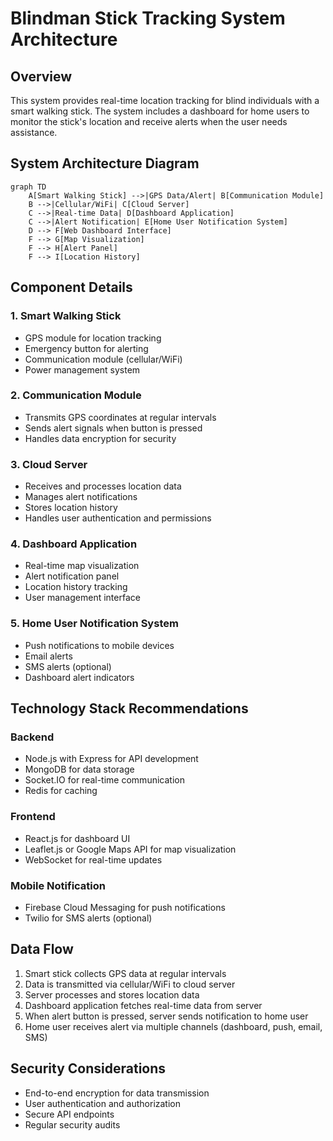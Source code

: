 # Blindman Stick Tracking System Architecture

## Overview
This system provides real-time location tracking for blind individuals with a smart walking stick. The system includes a dashboard for home users to monitor the stick's location and receive alerts when the user needs assistance.

## System Architecture Diagram

```mermaid
graph TD
    A[Smart Walking Stick] -->|GPS Data/Alert| B[Communication Module]
    B -->|Cellular/WiFi| C[Cloud Server]
    C -->|Real-time Data| D[Dashboard Application]
    C -->|Alert Notification| E[Home User Notification System]
    D --> F[Web Dashboard Interface]
    F --> G[Map Visualization]
    F --> H[Alert Panel]
    F --> I[Location History]
```

## Component Details

### 1. Smart Walking Stick
- GPS module for location tracking
- Emergency button for alerting
- Communication module (cellular/WiFi)
- Power management system

### 2. Communication Module
- Transmits GPS coordinates at regular intervals
- Sends alert signals when button is pressed
- Handles data encryption for security

### 3. Cloud Server
- Receives and processes location data
- Manages alert notifications
- Stores location history
- Handles user authentication and permissions

### 4. Dashboard Application
- Real-time map visualization
- Alert notification panel
- Location history tracking
- User management interface

### 5. Home User Notification System
- Push notifications to mobile devices
- Email alerts
- SMS alerts (optional)
- Dashboard alert indicators

## Technology Stack Recommendations

### Backend
- Node.js with Express for API development
- MongoDB for data storage
- Socket.IO for real-time communication
- Redis for caching

### Frontend
- React.js for dashboard UI
- Leaflet.js or Google Maps API for map visualization
- WebSocket for real-time updates

### Mobile Notification
- Firebase Cloud Messaging for push notifications
- Twilio for SMS alerts (optional)

## Data Flow

1. Smart stick collects GPS data at regular intervals
2. Data is transmitted via cellular/WiFi to cloud server
3. Server processes and stores location data
4. Dashboard application fetches real-time data from server
5. When alert button is pressed, server sends notification to home user
6. Home user receives alert via multiple channels (dashboard, push, email, SMS)

## Security Considerations

- End-to-end encryption for data transmission
- User authentication and authorization
- Secure API endpoints
- Regular security audits